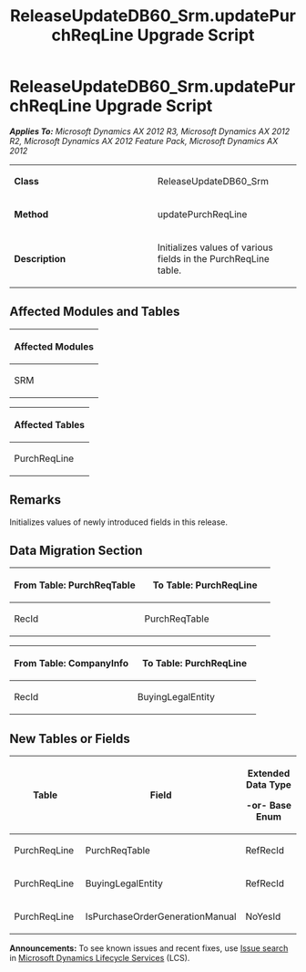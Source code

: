 ﻿---
title: ReleaseUpdateDB60_Srm.updatePurchReqLine Upgrade Script
TOCTitle: ReleaseUpdateDB60_Srm.updatePurchReqLine Upgrade Script
ms:assetid: 9cf60671-bbfd-d480-d576-198f67a801e3
ms:mtpsurl: https://msdn.microsoft.com/en-us/library/JJ686352(v=AX.60)
ms:contentKeyID: 49710054
ms.date: 05/18/2015
mtps_version: v=AX.60
---

# ReleaseUpdateDB60\_Srm.updatePurchReqLine Upgrade Script 


_**Applies To:** Microsoft Dynamics AX 2012 R3, Microsoft Dynamics AX 2012 R2, Microsoft Dynamics AX 2012 Feature Pack, Microsoft Dynamics AX 2012_

<table>
<colgroup>
<col style="width: 50%" />
<col style="width: 50%" />
</colgroup>
<tbody>
<tr class="odd">
<td><p><strong>Class</strong></p></td>
<td><p>ReleaseUpdateDB60_Srm</p></td>
</tr>
<tr class="even">
<td><p><strong>Method</strong></p></td>
<td><p>updatePurchReqLine</p></td>
</tr>
<tr class="odd">
<td><p><strong>Description</strong></p></td>
<td><p>Initializes values of various fields in the PurchReqLine table.</p></td>
</tr>
</tbody>
</table>


## Affected Modules and Tables

<table>
<colgroup>
<col style="width: 100%" />
</colgroup>
<thead>
<tr class="header">
<th><p>Affected Modules</p></th>
</tr>
</thead>
<tbody>
<tr class="odd">
<td><p>SRM</p></td>
</tr>
</tbody>
</table>


<table>
<colgroup>
<col style="width: 100%" />
</colgroup>
<thead>
<tr class="header">
<th><p>Affected Tables</p></th>
</tr>
</thead>
<tbody>
<tr class="odd">
<td><p>PurchReqLine</p></td>
</tr>
</tbody>
</table>


## Remarks

Initializes values of newly introduced fields in this release.

## Data Migration Section

<table>
<colgroup>
<col style="width: 50%" />
<col style="width: 50%" />
</colgroup>
<thead>
<tr class="header">
<th><p>From Table: PurchReqTable</p></th>
<th><p>To Table: PurchReqLine</p></th>
</tr>
</thead>
<tbody>
<tr class="odd">
<td><p>RecId</p></td>
<td><p>PurchReqTable</p></td>
</tr>
</tbody>
</table>


<table>
<colgroup>
<col style="width: 50%" />
<col style="width: 50%" />
</colgroup>
<thead>
<tr class="header">
<th><p>From Table: CompanyInfo</p></th>
<th><p>To Table: PurchReqLine</p></th>
</tr>
</thead>
<tbody>
<tr class="odd">
<td><p>RecId</p></td>
<td><p>BuyingLegalEntity</p></td>
</tr>
</tbody>
</table>


## New Tables or Fields

<table>
<colgroup>
<col style="width: 33%" />
<col style="width: 33%" />
<col style="width: 33%" />
</colgroup>
<thead>
<tr class="header">
<th><p>Table</p></th>
<th><p>Field</p></th>
<th><p>Extended Data Type</p>
<p>-or- Base Enum</p></th>
</tr>
</thead>
<tbody>
<tr class="odd">
<td><p>PurchReqLine</p></td>
<td><p>PurchReqTable</p></td>
<td><p>RefRecId</p></td>
</tr>
<tr class="even">
<td><p>PurchReqLine</p></td>
<td><p>BuyingLegalEntity</p></td>
<td><p>RefRecId</p></td>
</tr>
<tr class="odd">
<td><p>PurchReqLine</p></td>
<td><p>IsPurchaseOrderGenerationManual</p></td>
<td><p>NoYesId</p></td>
</tr>
</tbody>
</table>

  
**Announcements:** To see known issues and recent fixes, use [Issue search](http://go.microsoft.com/fwlink/?linkid=389258) in [Microsoft Dynamics Lifecycle Services](http://go.microsoft.com/fwlink/?linkid=306505) (LCS).

